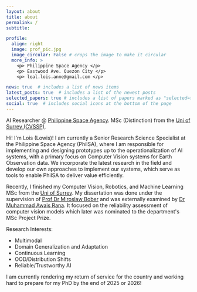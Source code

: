 ```yaml
---
layout: about
title: about
permalink: /
subtitle:    

profile:
  align: right
  image: prof_pic.jpg
  image_circular: False # crops the image to make it circular
  more_info: >
    <p> Philippine Space Agency </p>
    <p> Eastwood Ave. Quezon City </p>
    <p> leal.lois.anne@gmail.com </p>

news: true  # includes a list of news items
latest_posts: true  # includes a list of the newest posts
selected_papers: true # includes a list of papers marked as "selected={true}"
social: true  # includes social icons at the bottom of the page
---
```

AI Researcher @ [Philippine Space Agency](https://philsa.gov.ph/). MSc (Distinction) from the [Uni of Surrey (CVSSP)](https://www.surrey.ac.uk/centre-vision-speech-signal-processing). 

Hi! I'm Lois (Lowis)! I am currently a Senior Research Science Specialist at the Philippine Space Agency (PhilSA), where I am responsible for implementing and designing prototypes up to the operationalization of AI systems, with a primary focus on Computer Vision systems for Earth Observation data. We incorporate the latest research in the field and develop our own approaches to implement our systems, which serve as tools to enable PhilSA to deliver value efficiently.

Recently, I finished my Computer Vision, Robotics, and Machine Learning MSc from the [Uni of Surrey](https://www.surrey.ac.uk/centre-vision-speech-signal-processing). My dissertation was done under the supervision of [Prof Dr Miroslaw Bober](https://www.surrey.ac.uk/people/miroslaw-bober) and was externally examined by [Dr Muhammad Awais Rana](https://www.surrey.ac.uk/people/muhammad-awais). It focused on the reliability assessment of computer vision models which later was nominated to the department's MSc Project Prize. 

Research Interests:
* Multimodal
* Domain Generalization and Adaptation
* Continuous Learning 
* OOD/Distribution Shifts
* Reliable/Trustworthy AI

I am currently rendering my return of service for the country and working hard to prepare for my PhD by the end of 2025 or 2026!

